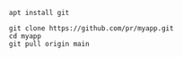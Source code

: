                       apt install git
                      
                      git clone https://github.com/pr/myapp.git
                      cd myapp
                      git pull origin main
